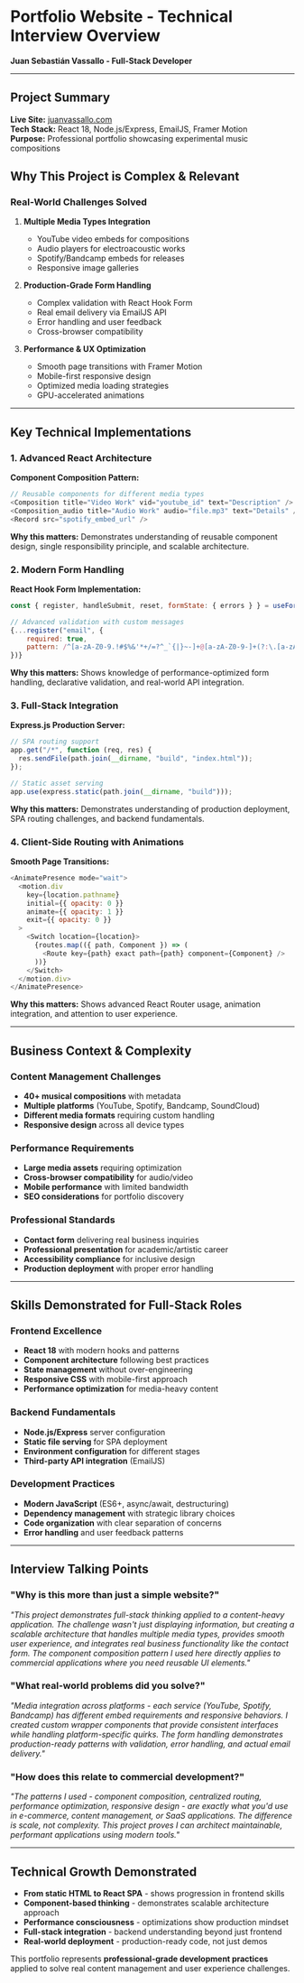 # Portfolio Website - Technical Interview Overview

**Juan Sebastián Vassallo - Full-Stack Developer**

---

## Project Summary

**Live Site:** [juanvassallo.com](https://juanvassallo.com)  
**Tech Stack:** React 18, Node.js/Express, EmailJS, Framer Motion  
**Purpose:** Professional portfolio showcasing experimental music compositions

## Why This Project is Complex & Relevant

### Real-World Challenges Solved

1. **Multiple Media Types Integration**

   - YouTube video embeds for compositions
   - Audio players for electroacoustic works
   - Spotify/Bandcamp embeds for releases
   - Responsive image galleries

2. **Production-Grade Form Handling**

   - Complex validation with React Hook Form
   - Real email delivery via EmailJS API
   - Error handling and user feedback
   - Cross-browser compatibility

3. **Performance & UX Optimization**
   - Smooth page transitions with Framer Motion
   - Mobile-first responsive design
   - Optimized media loading strategies
   - GPU-accelerated animations

---

## Key Technical Implementations

### 1. Advanced React Architecture

**Component Composition Pattern:**

```javascript
// Reusable components for different media types
<Composition title="Video Work" vid="youtube_id" text="Description" />
<Composition_audio title="Audio Work" audio="file.mp3" text="Details" />
<Record src="spotify_embed_url" />
```

**Why this matters:** Demonstrates understanding of reusable component design, single responsibility principle, and scalable architecture.

### 2. Modern Form Handling

**React Hook Form Implementation:**

```javascript
const { register, handleSubmit, reset, formState: { errors } } = useForm();

// Advanced validation with custom messages
{...register("email", {
    required: true,
    pattern: /^[a-zA-Z0-9.!#$%&'*+/=?^_`{|}~-]+@[a-zA-Z0-9-]+(?:\.[a-zA-Z0-9-]+)*$/,
})}
```

**Why this matters:** Shows knowledge of performance-optimized form handling, declarative validation, and real-world API integration.

### 3. Full-Stack Integration

**Express.js Production Server:**

```javascript
// SPA routing support
app.get("/*", function (req, res) {
  res.sendFile(path.join(__dirname, "build", "index.html"));
});

// Static asset serving
app.use(express.static(path.join(__dirname, "build")));
```

**Why this matters:** Demonstrates understanding of production deployment, SPA routing challenges, and backend fundamentals.

### 4. Client-Side Routing with Animations

**Smooth Page Transitions:**

```javascript
<AnimatePresence mode="wait">
  <motion.div
    key={location.pathname}
    initial={{ opacity: 0 }}
    animate={{ opacity: 1 }}
    exit={{ opacity: 0 }}
  >
    <Switch location={location}>
      {routes.map(({ path, Component }) => (
        <Route key={path} exact path={path} component={Component} />
      ))}
    </Switch>
  </motion.div>
</AnimatePresence>
```

**Why this matters:** Shows advanced React Router usage, animation integration, and attention to user experience.

---

## Business Context & Complexity

### Content Management Challenges

- **40+ musical compositions** with metadata
- **Multiple platforms** (YouTube, Spotify, Bandcamp, SoundCloud)
- **Different media formats** requiring custom handling
- **Responsive design** across all device types

### Performance Requirements

- **Large media assets** requiring optimization
- **Cross-browser compatibility** for audio/video
- **Mobile performance** with limited bandwidth
- **SEO considerations** for portfolio discovery

### Professional Standards

- **Contact form** delivering real business inquiries
- **Professional presentation** for academic/artistic career
- **Accessibility compliance** for inclusive design
- **Production deployment** with proper error handling

---

## Skills Demonstrated for Full-Stack Roles

### Frontend Excellence

- **React 18** with modern hooks and patterns
- **Component architecture** following best practices
- **State management** without over-engineering
- **Responsive CSS** with mobile-first approach
- **Performance optimization** for media-heavy content

### Backend Fundamentals

- **Node.js/Express** server configuration
- **Static file serving** for SPA deployment
- **Environment configuration** for different stages
- **Third-party API integration** (EmailJS)

### Development Practices

- **Modern JavaScript** (ES6+, async/await, destructuring)
- **Dependency management** with strategic library choices
- **Code organization** with clear separation of concerns
- **Error handling** and user feedback patterns

---

## Interview Talking Points

### "Why is this more than just a simple website?"

_"This project demonstrates full-stack thinking applied to a content-heavy application. The challenge wasn't just displaying information, but creating a scalable architecture that handles multiple media types, provides smooth user experience, and integrates real business functionality like the contact form. The component composition pattern I used here directly applies to commercial applications where you need reusable UI elements."_

### "What real-world problems did you solve?"

_"Media integration across platforms - each service (YouTube, Spotify, Bandcamp) has different embed requirements and responsive behaviors. I created custom wrapper components that provide consistent interfaces while handling platform-specific quirks. The form handling demonstrates production-ready patterns with validation, error handling, and actual email delivery."_

### "How does this relate to commercial development?"

_"The patterns I used - component composition, centralized routing, performance optimization, responsive design - are exactly what you'd use in e-commerce, content management, or SaaS applications. The difference is scale, not complexity. This project proves I can architect maintainable, performant applications using modern tools."_

---

## Technical Growth Demonstrated

- **From static HTML to React SPA** - shows progression in frontend skills
- **Component-based thinking** - demonstrates scalable architecture approach
- **Performance consciousness** - optimizations show production mindset
- **Full-stack integration** - backend understanding beyond just frontend
- **Real-world deployment** - production-ready code, not just demos

This portfolio represents **professional-grade development practices** applied to solve real content management and user experience challenges.
